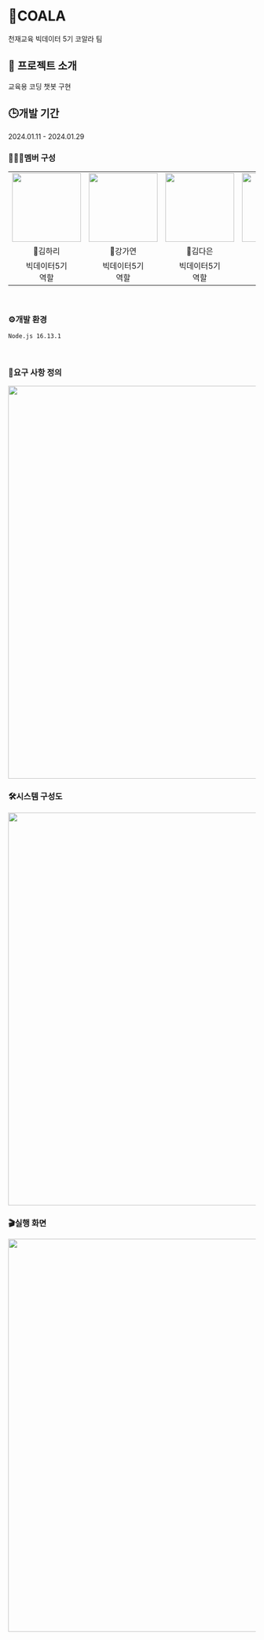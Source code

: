 # 🐨COALA
천재교육 빅데이터 5기 코알라 팀


## 🤖 프로젝트 소개
교육용 코딩 챗봇 구현


## 🕒개발 기간
2024.01.11 - 2024.01.29


### 🧑🏻‍💻멤버 구성
<table>
  <tr>
    <td height="140px" align="center"> <a href="https://github.com/hariqueen"><img src="https://avatars.githubusercontent.com/u/130454750?v=4" width="140px" /><br/></a></td>
    <td height="140px" align="center"> <a href="https://github.com/GaYeon-Alice"><img src="https://avatars.githubusercontent.com/u/146514128?v=4" width="140px" /><br/></a></td>
    <td height="140px" align="center"> <a href="https://github.com/"><img src="https://avatars.githubusercontent.com/u/146901199?v=4" width="140px" /><br/></a></td>
    <td height="140px" align="center"> <a href="https://github.com/"><img src="https://avatars.githubusercontent.com/u/145965047?v=4" width="140px" /><br/></a></td>
    <td height="140px" align="center"> <a href="https://github.com/yewchung56"><img src="https://avatars.githubusercontent.com/u/62236700?s=460&v=4" width="140px" /><br/></a></td>
  </tr>
  <tr>
      <td align="center">🐨김하리</td>
      <td align="center">🐨강가연</td>
      <td align="center">🐨김다은</td>
      <td align="center">🐨신다인</td>
      <td align="center">🐨양지원</td>
  </tr>
  <tr>
      <td align="center">빅데이터5기<br/>역할<br/></td>
      <td align="center">빅데이터5기<br/>역할<br/></td>
      <td align="center">빅데이터5기<br/>역할<br/></td>
      <td align="center">빅데이터5기<br/>역할<br/></td>
      <td align="center">빅데이터5기<br/>역할<br/></td>
  </tr>
</table>
<br/>


### ⚙️개발 환경
 
`Node.js 16.13.1`  
 
<br/>

### 📝요구 사항 정의
<img src="https://" width="800px"/>
<br/>

### 🛠️시스템 구성도
<img src="https://" width="800px"/>
<br/>

### 🎬실행 화면
<img src="https://" width="800px"/>
<br/>
